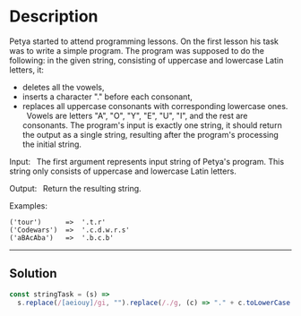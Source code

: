 # Description

Petya started to attend programming lessons. On the first lesson his task was to write a simple program. The program was supposed to do the following: in the given string, consisting of uppercase and lowercase Latin letters, it:

- deletes all the vowels,
- inserts a character "." before each consonant,
- replaces all uppercase consonants with corresponding lowercase ones.
   Vowels are letters "A", "O", "Y", "E", "U", "I", and the rest are consonants. The program's input is exactly one string, it should return the output as a single string, resulting after the program's processing the initial string.

Input:
 The first argument represents input string of Petya's program. This string only consists of uppercase and lowercase Latin letters.

Output:
 Return the resulting string.

Examples:

```
('tour')      =>  '.t.r'
('Codewars')  =>  '.c.d.w.r.s'
('aBAcAba')   =>  '.b.c.b'
```

---

## Solution

```js
const stringTask = (s) =>
  s.replace(/[aeiouy]/gi, "").replace(/./g, (c) => "." + c.toLowerCase());
```
